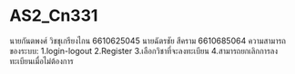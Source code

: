 # AS2_Cn331
นายกันตพงศ์ วิชชุเกรียงไกน 6610625045
นายฉัตรชัย สีคราม 6610685064
ความสามารถของระบบ:
1.login-logout
2.Register
3.เลือกวิชาที่จะลงทะเบียน
4.สามารถยกเลิกการลงทะเบียนเมื่อไม่ต้องการ
